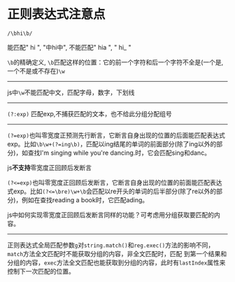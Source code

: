 # 正则表达式注意点

`/\bhi\b/`

能匹配" hi ", "中hi中", 不能匹配" hia  ", " hi_  "

`\b`的精确定义, `\b`匹配这样的位置：它的前一个字符和后一个字符不全是(一个是,一个不是或不存在)`\w`

-------

js中`\w`不能匹配中文，匹配字母，数字，下划线

--------

`(?:exp)` 匹配exp,不捕获匹配的文本，也不给此分组分配组号

---------

`(?=exp)`也叫零宽度正预测先行断言，它断言自身出现的位置的后面能匹配表达式exp。比如`\b\w+(?=ing\b)`，匹配以ing结尾的单词的前面部分(除了ing以外的部分)，如查找I'm singing while you're dancing.时，它会匹配sing和danc。

js**不支持**零宽度正回顾后发断言

`(?<=exp)`也叫零宽度正回顾后发断言，它断言自身出现的位置的前面能匹配表达式exp。比如`(?<=\bre)\w+\b`会匹配以re开头的单词的后半部分(除了re以外的部分)，例如在查找reading a book时，它匹配ading。

js中如何实现零宽度正回顾后发断言同样的功能？可考虑用分组获取要匹配的内容。

----------

正则表达式全局匹配参数`g`对`string.match()`和`reg.exec()`方法的影响不同，`match`方法全文匹配时不能获取分组的内容，非全文匹配时，匹配
到第一个结果和分组的内容，`exec`方法全文匹配也能获取到分组的内容，此时有`lastIndex`属性来控制下一次匹配的位置。
